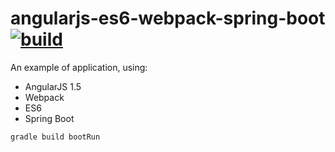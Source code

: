 # angularjs-es6-webpack-spring-boot [![build](https://travis-ci.org/daggerok/angularjs-webpack-es6-spring-boot.svg?branch=master)](https://travis-ci.org/daggerok/angularjs-webpack-es6-spring-boot)

An example of application, using: 
- AngularJS 1.5
- Webpack
- ES6
- Spring Boot

```bash
gradle build bootRun
```
